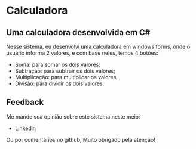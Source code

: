 # Calculadora
## Uma calculadora desenvolvida em C# 
Nesse sistema, eu desenvolvi uma calculadora em windows forms, onde o usuário informa 2 valores, e com base neles, temos 4 botões:
- Soma: para somar os dois valores;
- Subtração: para subtrair os dois valores;
- Multiplicação: para multiplicar os valores;
- Divisão: para dividir os dois valores.
## Feedback

Me mande sua opinião sobre este sistema neste meio:

- [Linkedin](https://www.linkedin.com/in/gustavodasilvapires/)

Ou por comentários no github, Muito obrigado pela atenção!
